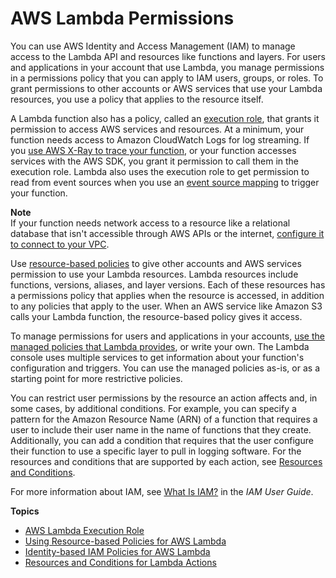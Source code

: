 # AWS Lambda Permissions<a name="lambda-permissions"></a>

You can use AWS Identity and Access Management \(IAM\) to manage access to the Lambda API and resources like functions and layers\. For users and applications in your account that use Lambda, you manage permissions in a permissions policy that you can apply to IAM users, groups, or roles\. To grant permissions to other accounts or AWS services that use your Lambda resources, you use a policy that applies to the resource itself\.

A Lambda function also has a policy, called an [execution role](lambda-intro-execution-role.md), that grants it permission to access AWS services and resources\. At a minimum, your function needs access to Amazon CloudWatch Logs for log streaming\. If you [use AWS X\-Ray to trace your function](lambda-x-ray.md), or your function accesses services with the AWS SDK, you grant it permission to call them in the execution role\. Lambda also uses the execution role to get permission to read from event sources when you use an [event source mapping](intro-invocation-modes.md) to trigger your function\.

**Note**  
If your function needs network access to a resource like a relational database that isn't accessible through AWS APIs or the internet, [configure it to connect to your VPC](vpc.md)\.

Use [resource\-based policies](access-control-resource-based.md) to give other accounts and AWS services permission to use your Lambda resources\. Lambda resources include functions, versions, aliases, and layer versions\. Each of these resources has a permissions policy that applies when the resource is accessed, in addition to any policies that apply to the user\. When an AWS service like Amazon S3 calls your Lambda function, the resource\-based policy gives it access\.

To manage permissions for users and applications in your accounts, [use the managed policies that Lambda provides](access-control-identity-based.md), or write your own\. The Lambda console uses multiple services to get information about your function's configuration and triggers\. You can use the managed policies as\-is, or as a starting point for more restrictive policies\.

You can restrict user permissions by the resource an action affects and, in some cases, by additional conditions\. For example, you can specify a pattern for the Amazon Resource Name \(ARN\) of a function that requires a user to include their user name in the name of functions that they create\. Additionally, you can add a condition that requires that the user configure their function to use a specific layer to pull in logging software\. For the resources and conditions that are supported by each action, see [Resources and Conditions](lambda-api-permissions-ref.md)\.

For more information about IAM, see [What Is IAM?](https://docs.aws.amazon.com/IAM/latest/UserGuide/introduction.html) in the *IAM User Guide*\.

**Topics**
+ [AWS Lambda Execution Role](lambda-intro-execution-role.md)
+ [Using Resource\-based Policies for AWS Lambda](access-control-resource-based.md)
+ [Identity\-based IAM Policies for AWS Lambda](access-control-identity-based.md)
+ [Resources and Conditions for Lambda Actions](lambda-api-permissions-ref.md)